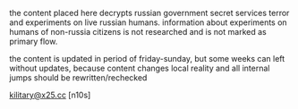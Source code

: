 the content placed here decrypts russian government secret services terror and experiments on live russian humans. 
information about experiments on humans of non-russia citizens is not researched and is not marked as primary flow.

the content is updated in period of friday-sunday, but some weeks can left without updates, because content changes local reality and all internal jumps should be rewritten/rechecked

kilitary@x25.cc
[n10s]
